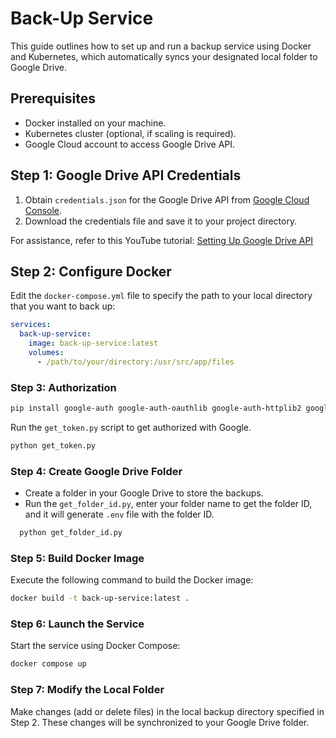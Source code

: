 # Back-Up Service

This guide outlines how to set up and run a backup service using Docker and Kubernetes, which automatically syncs your designated local folder to Google Drive.

## Prerequisites

- Docker installed on your machine.
- Kubernetes cluster (optional, if scaling is required).
- Google Cloud account to access Google Drive API.

## Step 1: Google Drive API Credentials

1. Obtain `credentials.json` for the Google Drive API from [Google Cloud Console](https://console.cloud.google.com/).
2. Download the credentials file and save it to your project directory.

For assistance, refer to this YouTube tutorial: [Setting Up Google Drive API](https://youtu.be/G_4KUbuwtlM?si=U29qsiWeuLTLFhai)

## Step 2: Configure Docker

Edit the `docker-compose.yml` file to specify the path to your local directory that you want to back up:

```yaml
services:
  back-up-service:
    image: back-up-service:latest
    volumes:
      - /path/to/your/directory:/usr/src/app/files
```


### Step 3: Authorization

```bash
pip install google-auth google-auth-oauthlib google-auth-httplib2 google-api-python-client python-dotenv
```

Run the `get_token.py` script to get authorized with Google.
```bash
python get_token.py
```

### Step 4: Create Google Drive Folder

- Create a folder in your Google Drive to store the backups.
- Run the `get_folder_id.py`, enter your folder name to get the folder ID, and it will generate `.env` file with the folder ID.
```bash
  python get_folder_id.py
```

### Step 5: Build Docker Image

Execute the following command to build the Docker image:

```bash
docker build -t back-up-service:latest .
```

### Step 6: Launch the Service

Start the service using Docker Compose:

```bash
docker compose up
```


### Step 7: Modify the Local Folder

Make changes (add or delete files) in the local backup directory specified in Step 2. These changes will be synchronized to your Google Drive folder.


